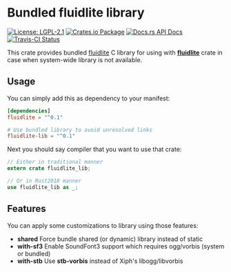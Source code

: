 # Bundled fluidlite library

[![License: LGPL-2.1](https://img.shields.io/badge/License-LGPL--2.1-brightgreen.svg)](https://opensource.org/licenses/LGPL-2.1)
[![Crates.io Package](https://img.shields.io/crates/v/fluidlite-lib.svg?style=popout)](https://crates.io/crates/fluidlite-lib)
[![Docs.rs API Docs](https://docs.rs/fluidlite-lib/badge.svg)](https://docs.rs/fluidlite-lib)
[![Travis-CI Status](https://travis-ci.com/katyo/fluidlite-rs.svg?branch=master)](https://travis-ci.com/katyo/fluidlite-rs)

This crate provides bundled [fluidlite](https://github.com/katyo/fluidlite) C library
for using with [__fluidlite__](https://crates.io/crates/fluidlite) crate in case
when system-wide library is not available.

## Usage

You can simply add this as dependency to your manifest:

```toml
[dependencies]
fluidlite = "^0.1"

# Use bundled library to avoid unresolved links
fluidlite-lib = "^0.1"
```

Next you should say compiler that you want to use that crate:

```rust
// Either in traditional manner
extern crate fluidlite_lib;

// Or in Rust2018 manner
use fluidlite_lib as _;
```

## Features

You can apply some customizations to library using those features:

- __shared__ Force bundle shared (or dynamic) library instead of static
- __with-sf3__ Enable SoundFont3 support which requires ogg/vorbis (system or bundled)
- __with-stb__ Use __stb-vorbis__ instead of Xiph's libogg/libvorbis
